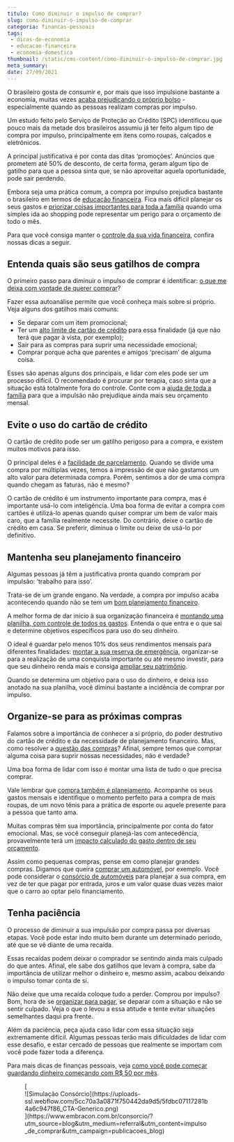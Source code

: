 ```yaml
---
titulo: Como diminuir o impulso de comprar?
slug: como-diminuir-o-impulso-de-comprar
categoria: financas-pessoais
tags:
 - dicas-de-economia
 - educacao-financeira
 - economia-domestica
thumbnail: /static/cms-content/como-diminuir-o-impulso-de-comprar.jpg
meta_summary: 
date: 27/09/2021
---
```

O brasileiro gosta de consumir e, por mais que isso impulsione bastante a economia, muitas vezes [acaba prejudicando o próprio bolso](https://www.embracon.com.br/blog/as-dicas-mais-valiosas-para-sair-do-vermelho) - especialmente quando as pessoas realizam compras por impulso.

Um estudo feito pelo Serviço de Proteção ao Crédito (SPC) identificou que pouco mais da metade dos brasileiros assumiu já ter feito algum tipo de compra por impulso, principalmente em itens como roupas, calçados e eletrônicos.

A principal justificativa é por conta das ditas ‘promoções’. Anúncios que prometem até 50% de desconto, de certa forma, geram algum tipo de gatilho para que a pessoa sinta que, se não aproveitar aquela oportunidade, pode sair perdendo.

Embora seja uma prática comum, a compra por impulso prejudica bastante o brasileiro em termos de [educação financeira](https://www.embracon.com.br/blog/educacao-financeira-entenda-a-importancia-para-o-cenario-atual). Fica mais difícil planejar os seus gastos e [priorizar coisas importantes para toda a família](https://www.embracon.com.br/blog/como-fazer-um-orcamento-familiar-sem-erro) quando uma simples ida ao shopping pode representar um perigo para o orçamento de todo o mês.

Para que você consiga manter o [controle da sua vida financeira](https://www.embracon.com.br/blog/5-dicas-de-como-mudar-sua-vida-financeira-em-2021), confira nossas dicas a seguir.

Entenda quais são seus gatilhos de compra
-----------------------------------------

O primeiro passo para diminuir o impulso de comprar é identificar: [o que me deixa com vontade de querer comprar](https://www.embracon.com.br/blog/dicas-para-uma-vida-financeira-mais-feliz)?

Fazer essa autoanálise permite que você conheça mais sobre si próprio. Veja alguns dos gatilhos mais comuns:

- Se deparar com um item promocional;
- Ter um [alto limite de cartão de crédito](https://www.embracon.com.br/blog/divida-de-cartao-de-credito-como-sair-dela-e-nao-entrar-mais) para essa finalidade (já que não terá que pagar à vista, por exemplo);
- Sair para as compras para suprir uma necessidade emocional;
- Comprar porque acha que parentes e amigos ‘precisam’ de alguma coisa.

Esses são apenas alguns dos principais, e lidar com eles pode ser um processo difícil. O recomendado é procurar por terapia, caso sinta que a situação está totalmente fora do controle. Conte com a [ajuda de toda a família](https://www.embracon.com.br/blog/envolva-seus-filhos-nas-financas-da-familia) para que a impulsão não prejudique ainda mais seu orçamento mensal.

Evite o uso do cartão de crédito
--------------------------------

O cartão de crédito pode ser um gatilho perigoso para a compra, e existem muitos motivos para isso.

O principal deles é a [facilidade de parcelamento](https://www.embracon.com.br/blog/saiba-quais-sao-os-pontos-positivos-e-negativos-de-pagar-a-vista-e-parcelado). Quando se divide uma compra por múltiplas vezes, temos a impressão de que não gastamos um alto valor para determinada compra. Porém, sentimos a dor de uma compra quando chegam as faturas, não é mesmo?

O cartão de crédito é um instrumento importante para compra, mas é importante usá-lo com inteligência. Uma boa forma de evitar a compra com cartões é utilizá-lo apenas quando quiser comprar um bem de valor mais caro, que a família realmente necessite. Do contrário, deixe o cartão de crédito em casa. Se preferir, diminua o limite ou deixe de usá-lo por definitivo.

Mantenha seu planejamento financeiro
------------------------------------

Algumas pessoas já têm a justificativa pronta quando compram por impulsão: ‘trabalho para isso’.

Trata-se de um grande engano. Na verdade, a compra por impulso acaba acontecendo quando não se tem um [bom planejamento financeiro](https://www.embracon.com.br/blog/planejamento-financeiro-um-guia-para-as-financas-nao-sairem-de-controle).

A melhor forma de dar início à sua organização financeira é [montando uma planilha, com controle de todos os gastos](https://www.embracon.com.br/blog/como-criar-uma-planilha-de-planejamento-financeiro). Entenda o que entra e o que sai e determine objetivos específicos para uso do seu dinheiro.

O ideal é guardar pelo menos 10% dos seus rendimentos mensais para diferentes finalidades: [montar a sua reserva de emergência](https://www.embracon.com.br/blog/por-que-e-importante-ter-uma-reserva-de-emergencia), organizar-se para a realização de uma conquista importante ou até mesmo investir, para que seu dinheiro renda mais e consiga [ampliar seu patrimônio](https://www.embracon.com.br/blog/5-formas-de-aumentar-seu-patrimonio-com-o-consorcio).

Quando se determina um objetivo para o uso do dinheiro, e deixa isso anotado na sua planilha, você diminui bastante a incidência de comprar por impulso.

Organize-se para as próximas compras 
-------------------------------------

Falamos sobre a importância de conhecer a si próprio, do poder destrutivo do cartão de crédito e da necessidade de planejamento financeiro. Mas, como resolver a [questão das compras](https://www.embracon.com.br/blog/compras-de-natal-como-gastar-pouco-e-presentear-toda-a-familia)? Afinal, sempre temos que comprar alguma coisa para suprir nossas necessidades, não é verdade?

Uma boa forma de lidar com isso é montar uma lista de tudo o que precisa comprar.

Vale lembrar que [compra também é planejamento](https://www.embracon.com.br/blog/10-importantes-dicas-para-economizar-nas-compras-de-casa). Acompanhe os seus gastos mensais e identifique o momento perfeito para a compra de mais roupas, de um novo tênis para a prática de esporte ou aquele presente para a pessoa que tanto ama.

Muitas compras têm sua importância, principalmente por conta do fator emocional. Mas, se você conseguir planejá-las com antecedência, provavelmente terá um [impacto calculado do gasto dentro de seu orçamento](https://www.embracon.com.br/blog/aprenda-como-montar-um-orcamento-familiar-em-5-passos).

Assim como pequenas compras, pense em como planejar grandes compras. Digamos que queira [comprar um automóvel](https://www.embracon.com.br/blog/primeiro-carro-como-acertar-na-escolha), por exemplo. Você pode considerar o [consórcio de automóveis](https://www.embracon.com.br/blog/como-funciona-consorcio-de-automoveis-por-que-boa-opcao) para planejar a sua compra, em vez de ter que pagar por entrada, juros e um valor quase duas vezes maior que o carro ao optar pelo financiamento.

Tenha paciência
---------------

O processo de diminuir a sua impulsão por compra passa por diversas etapas. Você pode estar indo muito bem durante um determinado período, até que se vê diante de uma recaída.

Essas recaídas podem deixar o comprador se sentindo ainda mais culpado do que antes. Afinal, ele sabe dos gatilhos que levam à compra, sabe da importância de utilizar melhor o dinheiro e, mesmo assim, acabou deixando o impulso tomar conta de si.

Não deixe que uma recaída coloque tudo a perder. Comprou por impulso? Bom, hora de se [organizar para pagar](https://www.embracon.com.br/blog/saiba-o-que-fazer-para-limpar-o-nome), se deparar com a situação e não se sentir culpado. Veja o que o levou a essa atitude e tente evitar situações semelhantes daqui pra frente.

Além da paciência, peça ajuda caso lidar com essa situação seja extremamente difícil. Algumas pessoas terão mais dificuldades de lidar com esse desafio, e estar cercado de pessoas que realmente se importam com você pode fazer toda a diferença.

Para mais dicas de finanças pessoais, veja [como você pode começar guardando dinheiro começando com R$ 50 por mês](https://www.embracon.com.br/blog/qual-o-melhor-investimento-para-r-50-r-500-ou-r-5000).

<figure class="w-richtext-figure-type-image w-richtext-align-center">[<div>![Simulação Consórcio](https://uploads-ssl.webflow.com/5cc70a3a0871f750442da9d5/5fdbc07117281b4a6c947f86_CTA-Generico.png)</div>](https://www.embracon.com.br/consorcio/?utm_source=blog&utm_medium=referral&utm_content=impulso_de_comprar&utm_campaign=publicacoes_blog)</figure>
